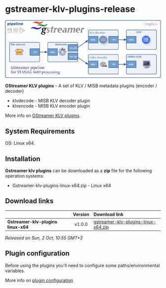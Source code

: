 
# gstreamer-klv-plugins-release


<div align="center">
  <a >
    <img src="images/GstKlvPipeline.png" alt="Logo" >
  </a>
</div>


**GStreamer KLV plugins** - A set of KLV / MISB metadata plugins (encoder / decoder)

- klvdecode - MISB KLV decoder plugin  
- klvencode - MISB KLV encoder plugin  

More info on [GStreamer KLV plugins](https://www.impleotv.com/content/gstreamer-klv-plugins/help/index.html).


## System Requirements
OS: Linux x64.

## Installation

**Gstreamer klv plugins** can be downloaded as a **zip** file for the following operation systems:  
 - Gstreamer-klv-plugins-linux-x64.zip    - Linux x64

## Download links

|          | Version             | Download link                                                           | 
|:---------|:-------------------:|:------------------------------------------------------------------------|
| **Gstreamer-klv-plugins linux-x64**     |   v1.0.0 | [gstreamer-klv-plugins-linux-x64.zip](https://github.com/impleotv/gstreamer-klv-plugins-release/releases/latest/download/gstreamer-klv-plugins-linux-x64.zip)   | 

*Released on Sun, 2 Oct, 10:55 GMT+3*

## Plugin configuration

Before using the plugins you'll need to configure some paths/environmental variables.  

More info on [plugin configuration](https://www.impleotv.com/content/gstreamer-klv-plugins/help/user-guide/env-variables.html)

